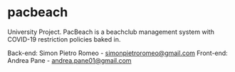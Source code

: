 # pacbeach
University Project. 
PacBeach is a beachclub management system with COVID-19 restriction policies baked in.

Back-end: Simon Pietro Romeo - simonpietroromeo@gmail.com
Front-end: Andrea Pane - andrea.pane01@gmail.com
